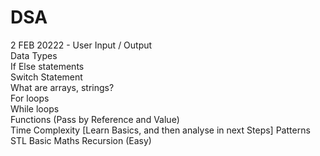 # DSA
2 FEB 20222 - User Input / Output			
	            Data Types			
	            If Else statements			
	            Switch Statement			
	            What are arrays, strings?			
	            For loops			
	            While loops			
	            Functions (Pass by Reference and Value)			
	            Time Complexity [Learn Basics, and then analyse in next Steps]
Patterns
STL
Basic Maths
Recursion (Easy) 
